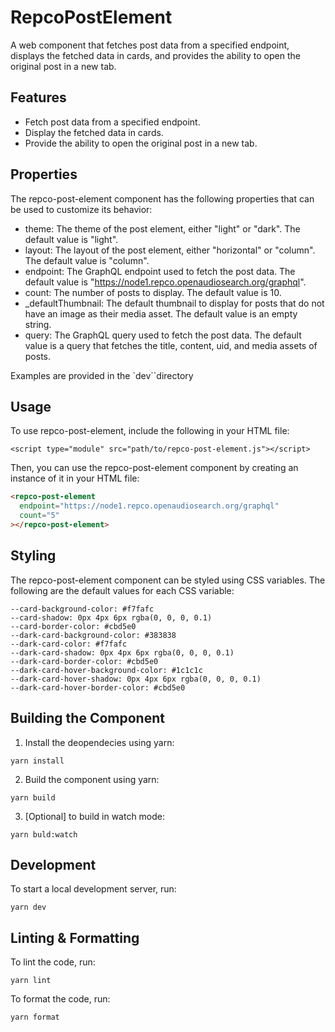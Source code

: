 # RepcoPostElement

A web component that fetches post data from a specified endpoint, displays the fetched data in cards, and provides the ability to open the original post in a new tab.

## Features

- Fetch post data from a specified endpoint.
- Display the fetched data in cards.
- Provide the ability to open the original post in a new tab.

## Properties

The repco-post-element component has the following properties that can be used to customize its behavior:

* theme: The theme of the post element, either "light" or "dark". The default value is "light".
* layout: The layout of the post element, either "horizontal" or "column". The default value is "column".
* endpoint: The GraphQL endpoint used to fetch the post data. The default value is "https://node1.repco.openaudiosearch.org/graphql".
* count: The number of posts to display. The default value is 10.
* \_defaultThumbnail: The default thumbnail to display for posts that do not have an image as their media asset. The default value is an empty string.
* query: The GraphQL query used to fetch the post data. The default value is a query that fetches the title, content, uid, and media assets of posts.


Examples are provided in the `dev``directory


## Usage
To use repco-post-element, include the following in your HTML file:
```
<script type="module" src="path/to/repco-post-element.js"></script>

```
Then, you can use the repco-post-element component by creating an instance of it in your HTML file:


```html
<repco-post-element
  endpoint="https://node1.repco.openaudiosearch.org/graphql"
  count="5"
></repco-post-element>
```

## Styling
The repco-post-element component can be styled using CSS variables. The following are the default values for each CSS variable:
```
--card-background-color: #f7fafc
--card-shadow: 0px 4px 6px rgba(0, 0, 0, 0.1)
--card-border-color: #cbd5e0
--dark-card-background-color: #383838
--dark-card-color: #f7fafc
--dark-card-shadow: 0px 4px 6px rgba(0, 0, 0, 0.1)
--dark-card-border-color: #cbd5e0
--dark-card-hover-background-color: #1c1c1c
--dark-card-hover-shadow: 0px 4px 6px rgba(0, 0, 0, 0.1)
--dark-card-hover-border-color: #cbd5e0
```
## Building the Component

1. Install the deopendecies using yarn:

```
yarn install
```

2. Build the component using yarn:

```
yarn build
```

3. [Optional] to build in watch mode:

```
yarn buld:watch
```

## Development

To start a local development server, run:

```
yarn dev
```

## Linting & Formatting

To lint the code, run:

```
yarn lint
```

To format the code, run:

```
yarn format
```
